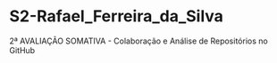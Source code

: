 # S2-Rafael_Ferreira_da_Silva
 2ª AVALIAÇÃO SOMATIVA - Colaboração e Análise de Repositórios no GitHub
